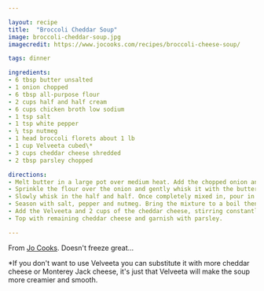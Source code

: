 ```yaml
---

layout: recipe
title:  "Broccoli Cheddar Soup"
image: broccoli-cheddar-soup.jpg
imagecredit: https://www.jocooks.com/recipes/broccoli-cheese-soup/

tags: dinner

ingredients:
- 6 tbsp butter unsalted
- 1 onion chopped
- 6 tbsp all-purpose flour
- 2 cups half and half cream
- 6 cups chicken broth low sodium
- 1 tsp salt
- 1 tsp white pepper
- ¼ tsp nutmeg
- 1 head broccoli florets about 1 lb
- 1 cup Velveeta cubed\*
- 3 cups cheddar cheese shredded
- 2 tbsp parsley chopped

directions:
- Melt butter in a large pot over medium heat. Add the chopped onion and cook until softened and starts to lightly brown. 
- Sprinkle the flour over the onion and gently whisk it with the butter and onion. Cook it for about 2 minutes to remove that raw starchy flavor. 
- Slowly whisk in the half and half. Once completely mixed in, pour in the chicken broth and whisk to remove lumps and to scrape away the browned bits from the bottom of the pan, if any.
- Season with salt, pepper and nutmeg. Bring the mixture to a boil then add the broccoli pieces. Cook until the broccoli is tender; about 10 minutes.
- Add the Velveeta and 2 cups of the cheddar cheese, stirring constantly until the cheeses have completely melted. Taste for seasoning and adjust as necessary.
- Top with remaining cheddar cheese and garnish with parsley. 

---
```


From [Jo Cooks](https://www.jocooks.com/recipes/broccoli-cheese-soup/). Doesn't freeze great...

\*If you don't want to use Velveeta you can substitute it with more cheddar cheese or Monterey Jack cheese, it's just that Velveeta will make the soup more creamier and smooth. 
